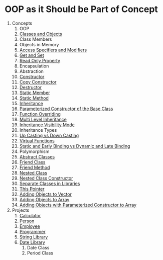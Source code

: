 # OOP as it Should be Part of Concept

1. Concepts
    1. OOP
    2. [Classes and Objects](src/_1_concepts/_1_2_classes_and_objects)
    3. Class Members
    4. Objects in Memory
    5. [Access Specifiers and Modifiers](src/_1_concepts/_1_5_access_specifiers_and_modifiers)
    6. [Get and Set](src/_1_concepts/_1_6_get_and_set)
    7. [Read Only Property](src/_1_concepts/_1_7_read_only_property)
    8. Encapsulation
    9. Abstraction
    10. [Constructor](src/_1_concepts/_1_10_constructor)
    11. [Copy Constructor](src/_1_concepts/_1_11_copy_constructor)
    12. [Destructor](src/_1_concepts/_1_12_destructor)
    13. [Static Member](src/_1_concepts/_1_13_static_member)
    14. [Static Method](src/_1_concepts/_1_14_static_method)
    15. [Inheritance](src/_1_concepts/_1_15_inheritance)
    16. [Parameterized Constructor of the Base Class](src/_1_concepts/_1_16_parameterized_constructor_of_the_base_class)
    17. [Function Overriding](src/_1_concepts/_1_17_function_overriding)
    18. [Multi Level Inheritance](src/_1_concepts/_1_18_multi_level_inheritance)
    19. [Inheritance Visibility Mode](src/_1_concepts/_1_19_inheritance_visibility_mode)
    20. Inheritance Types
    21. [Up Casting vs Down Casting](src/_1_concepts/_1_21_up_casting_vs_down_casting)
    22. [Virtual Functions](src/_1_concepts/_1_22_virtual_functions)
    23. [Static and Early Binding vs Dynamic and Late Binding](src/_1_concepts/_1_23_static_and_early_binding_vs_dynamic_and_late_binding)
    24. Polymorphism
    25. [Abstract Classes](src/_1_concepts/_1_25_abstract_class)
    26. [Friend Class](src/_1_concepts/_1_26_friend_class)
    27. [Friend Method](src/_1_concepts/_1_27_friend_method)
    28. [Nested Class](src/_1_concepts/_1_28_nested_class)
    29. [Nested Class Constructor](src/_1_concepts/_1_29_nested_class_constructor)
    30. [Separate Classes in Libraries](src/_1_concepts/_1_30_separate_classes_in_libraries)
    31. [This Pointer](src/_1_concepts/_1_31_this_pointer)
    32. [Adding Objects to Vector](src/_1_concepts/_1_32_adding_objects_to_vector)
    33. [Adding Objects to Array](src/_1_concepts/_1_33_adding_objects_to_array)
    34. [Adding Objects with Parameterized Constructor to Array](src/_1_concepts/_1_34_adding_objects_with_parameterized_constructor_to_array)
2. Projects
    1. [Calculator](src/_2_projects/_2_1_calculator)
    2. [Person](src/_2_projects/_2_2_person)
    3. [Employee](src/_2_projects/_2_3_employee)
    4. [Programmer](src/_2_projects/_2_4_programmer)
    5. [String Library](src/_2_projects/_2_5_string_library)
    6. [Date Library](src/_2_projects/_2_6_date_library)
        1. Date Class
        2. Period Class